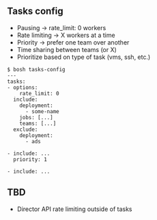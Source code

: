 ## Tasks config

- Pausing -> rate_limit: 0 workers
- Rate limiting -> X workers at a time
- Priority -> prefer one team over another
- Time sharing between teams (or X)
- Prioritize based on type of task (vms, ssh, etc.)

```
$ bosh tasks-config
---
tasks:
- options:
    rate_limit: 0
  include:
    deployment:
      - some-name
    jobs: [...]
    teams: [...]
  exclude:
    deployment:
      - ads

- include: ...
  priority: 1

- include: ...
```

## TBD

- Director API rate limiting outside of tasks
